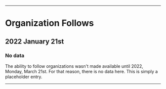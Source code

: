 
***

# Organization Follows

## 2022 January 21st

### No data

The ability to follow organizations wasn't made available until 2022, Monday, March 21st. For that reason, there is no data here. This is simply a placeholder entry.

***
